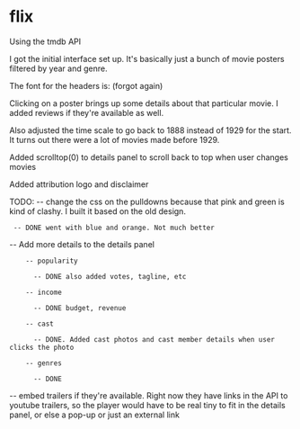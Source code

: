 # flix
Using the tmdb API

 I got the initial interface set up. It's basically just a bunch of movie posters filtered by year and genre.

 The font for the headers is: (forgot again)

 Clicking on a poster brings up some details about that particular movie. I added reviews if they're available as well.

 Also adjusted the time scale to go back to 1888 instead of 1929 for the start. It turns out there were a lot of movies made before 1929.

 Added scrolltop(0) to details panel to scroll back to top when user changes movies

 Added attribution logo and disclaimer

 TODO:
   -- change the css on the pulldowns because that pink and green is kind of clashy. I built it based on the old design.

     -- DONE went with blue and orange. Not much better

   -- Add more details to the details panel

        -- popularity

          -- DONE also added votes, tagline, etc

        -- income

          -- DONE budget, revenue

        -- cast 

          -- DONE. Added cast photos and cast member details when user clicks the photo

        -- genres

          -- DONE

   -- embed trailers if they're available. Right now they have links in the API to youtube trailers, so the player would have to be real tiny to fit in the details panel, or else a pop-up or just an external link

   
